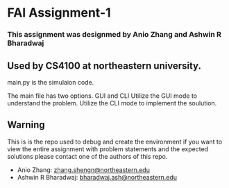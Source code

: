 # FAI Assignment-1
### This assignment was designmed by Anio Zhang and Ashwin R Bharadwaj


## Used by CS4100 at northeastern university. 
main.py is the simulaion code.

The main file has two options. GUI and CLI
Utilize the GUI mode to understand the problem. 
Utilize the CLI mode to implement the soulution.


## Warning
This is is the repo used to debug and create the environment if you want to view the entire assignment with problem statements and the expected solutions please contact one of the authors of this repo.

* Anio Zhang: zhang.shengn@northeastern.edu
* Ashwin R Bharadwaj: bharadwaj.ash@northeastern.edu

